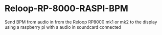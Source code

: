 # Reloop-RP-8000-RASPI-BPM
Send BPM from audio in from the Reloop RP8000 mk1 or mk2 to the display using a raspberry pi with a audio in soundcard connected 
